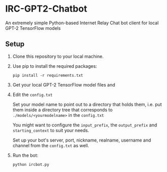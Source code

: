 # IRC-GPT2-Chatbot
An extremely simple Python-based Internet Relay Chat bot client for local GPT-2 TensorFlow models

## Setup

1. Clone this repository to your local machine.

2. Use pip to install the required packages:
    ```
    pip install -r requirements.txt
    ```

3. Get your local GPT-2 TensorFlow model files and

4. Edit the `config.txt`

    Set your model name to point out to a directory that holds them, i.e. put them inside a directory tree that corresponds to `./models/<yourmodelname>` in the `config.txt`

    You might want to configure the `input_prefix`, the `output_prefix` and `starting_context` to suit your needs.
    
    Set up your bot's server, port, nickname, realname, username and channel from the `config.txt` as well.    

5. Run the bot:
    ```
    python ircbot.py
    ```
